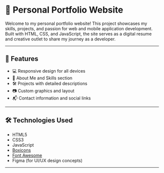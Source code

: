 # 💼 Personal Portfolio Website

Welcome to my personal portfolio website! This project showcases my skills, projects, and passion for web and mobile application development. Built with HTML, CSS, and JavaScript, the site serves as a digital resume and creative outlet to share my journey as a developer.

---

## 🚀 Features

- 💻 Responsive design for all devices
- 📄 About Me and Skills section
- 🛠️ Projects with detailed descriptions
- 📷 Custom graphics and layout
- 📬 Contact information and social links

---

## 🛠️ Technologies Used

- HTML5
- CSS3
- JavaScript
- [Boxicons](https://boxicons.com/)
- [Font Awesome](https://fontawesome.com/)
- Figma (for UI/UX design concepts)

---



